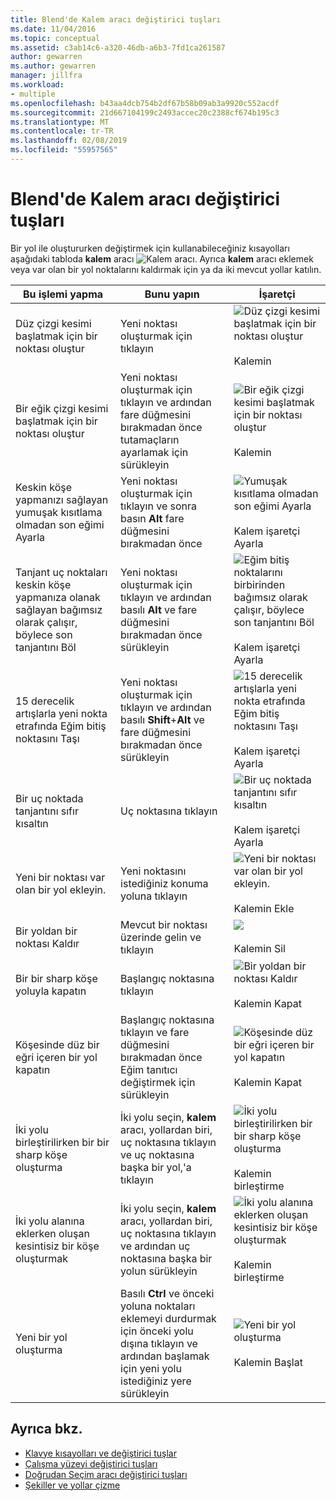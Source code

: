```yaml
---
title: Blend'de Kalem aracı değiştirici tuşları
ms.date: 11/04/2016
ms.topic: conceptual
ms.assetid: c3ab14c6-a320-46db-a6b3-7fd1ca261587
author: gewarren
ms.author: gewarren
manager: jillfra
ms.workload:
- multiple
ms.openlocfilehash: b43aa4dcb754b2df67b58b09ab3a9920c552acdf
ms.sourcegitcommit: 21d667104199c2493accec20c2388cf674b195c3
ms.translationtype: MT
ms.contentlocale: tr-TR
ms.lasthandoff: 02/08/2019
ms.locfileid: "55957565"
---
```

# <a name="pen-tool-modifier-keys-in-blend"></a>Blend'de Kalem aracı değiştirici tuşları
Bir yol ile oluştururken değiştirmek için kullanabileceğiniz kısayolları aşağıdaki tabloda **kalem** aracı ![Kalem aracı](../designers/media/d514358f-185a-412f-a55d-36633b25dc8a.png). Ayrıca **kalem** aracı eklemek veya var olan bir yol noktalarını kaldırmak için ya da iki mevcut yollar katılın.

|Bu işlemi yapma|Bunu yapın|İşaretçi|
| - |-------------|-------------|
|Düz çizgi kesimi başlatmak için bir noktası oluştur|Yeni noktası oluşturmak için tıklayın|![Düz çizgi kesimi başlatmak için bir noktası oluştur](../designers/media/0bfb1b71-80ac-4ad4-aed8-40e09f8b7ab8.png)<br /><br /> Kalemin|
|Bir eğik çizgi kesimi başlatmak için bir noktası oluştur|Yeni noktası oluşturmak için tıklayın ve ardından fare düğmesini bırakmadan önce tutamaçların ayarlamak için sürükleyin|![Bir eğik çizgi kesimi başlatmak için bir noktası oluştur](../designers/media/0bfb1b71-80ac-4ad4-aed8-40e09f8b7ab8.png)<br /><br /> Kalemin|
|Keskin köşe yapmanızı sağlayan yumuşak kısıtlama olmadan son eğimi Ayarla|Yeni noktası oluşturmak için tıklayın ve sonra basın **Alt** fare düğmesini bırakmadan önce|![Yumuşak kısıtlama olmadan son eğimi Ayarla](../designers/media/317e5475-b70c-489f-9477-110a98639ade.png)<br /><br /> Kalem işaretçi Ayarla|
|Tanjant uç noktaları keskin köşe yapmanıza olanak sağlayan bağımsız olarak çalışır, böylece son tanjantını Böl|Yeni noktası oluşturmak için tıklayın ve ardından basılı **Alt** ve fare düğmesini bırakmadan önce sürükleyin|![Eğim bitiş noktalarını birbirinden bağımsız olarak çalışır, böylece son tanjantını Böl](../designers/media/317e5475-b70c-489f-9477-110a98639ade.png)<br /><br /> Kalem işaretçi Ayarla|
|15 derecelik artışlarla yeni nokta etrafında Eğim bitiş noktasını Taşı|Yeni noktası oluşturmak için tıklayın ve ardından basılı **Shift**+**Alt** ve fare düğmesini bırakmadan önce sürükleyin|![15 derecelik artışlarla yeni nokta etrafında Eğim bitiş noktasını Taşı](../designers/media/317e5475-b70c-489f-9477-110a98639ade.png)<br /><br /> Kalem işaretçi Ayarla|
|Bir uç noktada tanjantını sıfır kısaltın|Uç noktasına tıklayın|![Bir uç noktada tanjantını sıfır kısaltın](../designers/media/317e5475-b70c-489f-9477-110a98639ade.png)<br /><br /> Kalem işaretçi Ayarla|
|Yeni bir noktası var olan bir yol ekleyin.|Yeni noktasını istediğiniz konuma yoluna tıklayın|![Yeni bir noktası var olan bir yol ekleyin.](../designers/media/b004ad5a-33a4-46ae-81c0-20be0d819332.png)<br /><br /> Kalemin Ekle|
|Bir yoldan bir noktası Kaldır|Mevcut bir noktası üzerinde gelin ve tıklayın|![](../designers/media/08a64b78-f3df-4730-8169-c56b5631b071.png)<br /><br /> Kalemin Sil|
|Bir bir sharp köşe yoluyla kapatın|Başlangıç noktasına tıklayın|![Bir yoldan bir noktası Kaldır](../designers/media/a12fd3b4-a553-4762-b01c-c35efa594362.png)<br /><br /> Kalemin Kapat|
|Köşesinde düz bir eğri içeren bir yol kapatın|Başlangıç noktasına tıklayın ve fare düğmesini bırakmadan önce Eğim tanıtıcı değiştirmek için sürükleyin|![Köşesinde düz bir eğri içeren bir yol kapatın](../designers/media/a12fd3b4-a553-4762-b01c-c35efa594362.png)<br /><br /> Kalemin Kapat|
|İki yolu birleştirilirken bir bir sharp köşe oluşturma|İki yolu seçin, **kalem** aracı, yollardan biri, uç noktasına tıklayın ve uç noktasına başka bir yol,'a tıklayın|![İki yolu birleştirilirken bir bir sharp köşe oluşturma](../designers/media/bd12dfa4-112e-4f37-9765-3479e6b69894.png)<br /><br /> Kalemin birleştirme|
|İki yolu alanına eklerken oluşan kesintisiz bir köşe oluşturmak|İki yolu seçin, **kalem** aracı, yollardan biri, uç noktasına tıklayın ve ardından uç noktasına başka bir yolun sürükleyin|![İki yolu alanına eklerken oluşan kesintisiz bir köşe oluşturmak](../designers/media/bd12dfa4-112e-4f37-9765-3479e6b69894.png)<br /><br /> Kalemin birleştirme|
|Yeni bir yol oluşturma|Basılı **Ctrl** ve önceki yoluna noktaları eklemeyi durdurmak için önceki yolu dışına tıklayın ve ardından başlamak için yeni yolu istediğiniz yere sürükleyin|![Yeni bir yol oluşturma](../designers/media/69758176-5f53-465b-808c-f13fd1a0b3f2.png)<br /><br /> Kalemin Başlat|

## <a name="see-also"></a>Ayrıca bkz.

- [Klavye kısayolları ve değiştirici tuşlar](../designers/keyboard-shortcuts-and-modifier-keys-in-blend.md)
- [Çalışma yüzeyi değiştirici tuşları](../designers/artboard-modifier-keys-in-blend.md)
- [Doğrudan Seçim aracı değiştirici tuşları](../designers/direct-selection-tool-modifier-keys-in-blend.md)
- [Şekiller ve yollar çizme](../designers/draw-shapes-and-paths.md)
